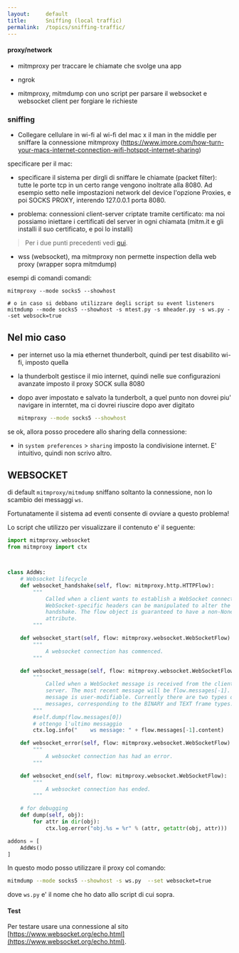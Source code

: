 ```yaml
---
layout:     default
title:      Sniffing (local traffic)
permalink:  /topics/sniffing-traffic/
---
```




#### proxy/network

- mitmproxy per traccare le chiamate che svolge una app

- ngrok

- mitmproxy, mitmdump con uno script per parsare il websocket e websocket client per forgiare le richieste



### sniffing

- Collegare cellulare in wi-fi al wi-fi del mac x il man in the middle per sniffare la connessione mitmproxy (https://www.imore.com/how-turn-your-macs-internet-connection-wifi-hotspot-internet-sharing)

specificare per il mac:
 
- specificare il sistema per dirgli di sniffare le chiamate (packet filter): tutte le porte tcp in un certo range vengono inoltrate alla 8080. Ad esempio setto nelle impostazioni network del device l'opzione Proxies, e poi SOCKS PROXY, interendo 127.0.0.1 porta 8080.

- problema: connessioni client-server criptate tramite certificato: ma noi possiamo iniettare i certificati del server in ogni chiamata
(mitm.it e gli installi il suo certificato, e poi lo installi)


> Per i due punti precedenti vedi [qui](https://blogs.msdn.microsoft.com/aaddevsup/2018/04/11/tracing-all-network-machine-traffic-using-mitmproxy-for-mac-osx/).

- wss (websocket), ma mitmproxy non permette inspection della web proxy (wrapper sopra mitmdump)


esempi di comandi comandi:

````
mitmproxy --mode socks5 --showhost

# o in caso si debbano utilizzare degli script su event listeners
mitmdump --mode socks5 --showhost -s mtest.py -s mheader.py -s ws.py --set websock=true
````



Nel mio caso
------------

- per internet uso la mia ethernet thunderbolt, quindi per test disabilito wi-fi, imposto quella

- la thunderbolt gestisce il mio internet, quindi nelle sue configurazioni avanzate imposto il proxy SOCK sulla 8080

- dopo aver impostato e salvato la tunderbolt, a quel punto non dovrei piu' navigare in interntet, ma ci dovrei riuscire dopo aver digitato

    ````bash
    mitmproxy --mode socks5 --showhost
    ```` 
    
se ok, allora posso procedere allo sharing della connessione:

- in `system preferences` > `sharing` imposto la condivisione internet. E' intuitivo, quindi non scrivo altro.


WEBSOCKET
---------

di default `mitmproxy/mitmdump` sniffano soltanto la connessione, non lo scambio dei messaggi `ws`.

Fortunatamente il sistema ad eventi consente di ovviare a questo problema!

Lo script che utilizzo per visualizzare il contenuto e' il seguente:

````python
import mitmproxy.websocket
from mitmproxy import ctx



class AddWs:
    # Websocket lifecycle
    def websocket_handshake(self, flow: mitmproxy.http.HTTPFlow):
        """
            Called when a client wants to establish a WebSocket connection. The
            WebSocket-specific headers can be manipulated to alter the
            handshake. The flow object is guaranteed to have a non-None request
            attribute.
        """

    def websocket_start(self, flow: mitmproxy.websocket.WebSocketFlow):
        """
            A websocket connection has commenced.
        """

    def websocket_message(self, flow: mitmproxy.websocket.WebSocketFlow):
        """
            Called when a WebSocket message is received from the client or
            server. The most recent message will be flow.messages[-1]. The
            message is user-modifiable. Currently there are two types of
            messages, corresponding to the BINARY and TEXT frame types.
        """
        #self.dump(flow.messages[0])
        # ottengo l'ultimo messaggio
        ctx.log.info("    ws message: " + flow.messages[-1].content)

    def websocket_error(self, flow: mitmproxy.websocket.WebSocketFlow):
        """
            A websocket connection has had an error.
        """

    def websocket_end(self, flow: mitmproxy.websocket.WebSocketFlow):
        """
            A websocket connection has ended.
        """

    # for debugging
    def dump(self, obj):
        for attr in dir(obj):
            ctx.log.error("obj.%s = %r" % (attr, getattr(obj, attr)))

addons = [
    AddWs()
]
````


In questo modo posso utilizzare il proxy col comando:

````bash
mitmdump --mode socks5 --showhost -s ws.py  --set websocket=true
````

dove `ws.py` e' il nome che ho dato allo script di cui sopra.


#### Test

Per testare usare una connessione al sito [https://www.websocket.org/echo.html](https://www.websocket.org/echo.html).
